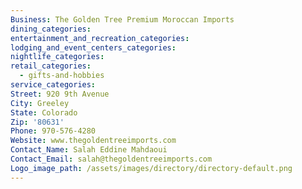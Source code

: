 ```yaml
---
Business: The Golden Tree Premium Moroccan Imports
dining_categories:
entertainment_and_recreation_categories:
lodging_and_event_centers_categories:
nightlife_categories:
retail_categories:
  - gifts-and-hobbies
service_categories:
Street: 920 9th Avenue
City: Greeley
State: Colorado
Zip: '80631'
Phone: 970-576-4280
Website: www.thegoldentreeimports.com
Contact_Name: Salah Eddine Mahdaoui
Contact_Email: salah@thegoldentreeimports.com
Logo_image_path: /assets/images/directory/directory-default.png
---
```



